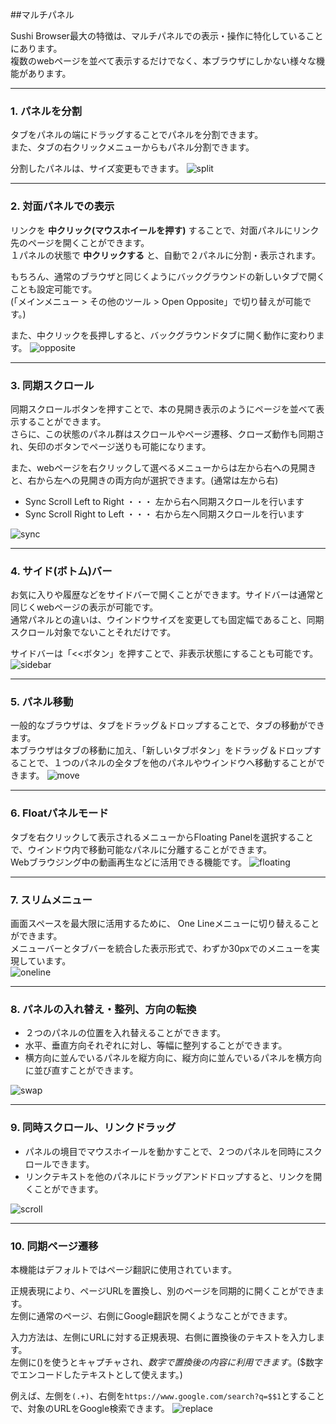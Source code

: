 ##マルチパネル

Sushi Browser最大の特徴は、マルチパネルでの表示・操作に特化していることにあります。  
複数のwebページを並べて表示するだけでなく、本ブラウザにしかない様々な機能があります。

*********

### 1. パネルを分割
タブをパネルの端にドラッグすることでパネルを分割できます。  
また、タブの右クリックメニューからもパネル分割できます。

分割したパネルは、サイズ変更もできます。
![split](img/multi-panel-split.gif)

*********

### 2. 対面パネルでの表示
リンクを **中クリック(マウスホイールを押す)** することで、対面パネルにリンク先のページを開くことができます。  
１パネルの状態で **中クリックする** と、自動で２パネルに分割・表示されます。 
 
もちろん、通常のブラウザと同じくようにバックグラウンドの新しいタブで開くことも設定可能です。　  
(「メインメニュー > その他のツール > Open Opposite」で切り替えが可能です。)　

また、中クリックを長押しすると、バックグラウンドタブに開く動作に変わります。
![opposite](img/multi-panel-opposite.gif)

*********

### 3. 同期スクロール
同期スクロールボタンを押すことで、本の見開き表示のようにページを並べて表示することができます。  
さらに、この状態のパネル群はスクロールやページ遷移、クローズ動作も同期され、矢印のボタンでページ送りも可能になります。

また、webページを右クリックして選べるメニューからは左から右への見開きと、右から左への見開きの両方向が選択できます。(通常は左から右)

 - Sync Scroll Left to Right ・・・ 左から右へ同期スクロールを行います
 - Sync Scroll Right to Left ・・・ 右から左へ同期スクロールを行います
 
![sync](img/multi-panel-sync.gif)

*********

### 4. サイド(ボトム)バー
お気に入りや履歴などをサイドバーで開くことができます。サイドバーは通常と同じくwebページの表示が可能です。  
通常パネルとの違いは、ウインドウサイズを変更しても固定幅であること、同期スクロール対象でないことそれだけです。

サイドバーは「<<ボタン」を押すことで、非表示状態にすることも可能です。
![sidebar](img/multi-panel-sidebar.gif)

*********

### 5. パネル移動
一般的なブラウザは、タブをドラッグ＆ドロップすることで、タブの移動ができます。  
本ブラウザはタブの移動に加え、「新しいタブボタン」をドラッグ＆ドロップすることで、１つのパネルの全タブを他のパネルやウインドウへ移動することができます。
![move](img/multi-panel-move.gif)

*********

### 6. Floatパネルモード
タブを右クリックして表示されるメニューからFloating Panelを選択することで、ウインドウ内で移動可能なパネルに分離することができます。  
Webブラウジング中の動画再生などに活用できる機能です。
![floating](img/multi-panel-floating-panel.gif)

*********

### 7. スリムメニュー
画面スペースを最大限に活用するために、 One Lineメニューに切り替えることができます。  
メニューバーとタブバーを統合した表示形式で、わずか30pxでのメニューを実現しています。  
![oneline](img/multi-panel-oneline.png)

*********

### 8. パネルの入れ替え・整列、方向の転換
 - ２つのパネルの位置を入れ替えることができます。  
 - 水平、垂直方向それぞれに対し、等幅に整列することができます。  
 - 横方向に並んでいるパネルを縦方向に、縦方向に並んでいるパネルを横方向に並び直すことができます。
 
![swap](img/multi-panel-swap.gif)

*********

### 9. 同時スクロール、リンクドラッグ
 - パネルの境目でマウスホイールを動かすことで、２つのパネルを同時にスクロールできます。
 - リンクテキストを他のパネルにドラッグアンドドロップすると、リンクを開くことができます。
 
![scroll](img/multi-panel-scroll.gif)

*********

### 10. 同期ページ遷移
本機能はデフォルトではページ翻訳に使用されています。  

正規表現により、ページURLを置換し、別のページを同期的に開くことができます。  
左側に通常のページ、右側にGoogle翻訳を開くようなことができます。  

入力方法は、左側にURLに対する正規表現、右側に置換後のテキストを入力します。  
左側に()を使うとキャプチャされ、$数字で置換後の内容に利用できます。($$数字でエンコードしたテキストとして使えます。)  

例えば、左側を`(.+)`、右側を`https://www.google.com/search?q=$$1`とすることで、対象のURLをGoogle検索できます。
![replace](img/multi-panel-sync-replace.gif)

